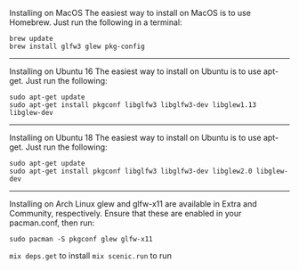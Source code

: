 Installing on MacOS The easiest way to install on MacOS is to use Homebrew. Just run the following in a terminal:

```
brew update
brew install glfw3 glew pkg-config
```

---

Installing on Ubuntu 16 The easiest way to install on Ubuntu is to use apt-get. Just run the following:

```
sudo apt-get update
sudo apt-get install pkgconf libglfw3 libglfw3-dev libglew1.13 libglew-dev
```

---

Installing on Ubuntu 18 The easiest way to install on Ubuntu is to use apt-get. Just run the following:

```
sudo apt-get update
sudo apt-get install pkgconf libglfw3 libglfw3-dev libglew2.0 libglew-dev
```

---

Installing on Arch Linux glew and glfw-x11 are available in Extra and Community, respectively. Ensure that these are enabled in your pacman.conf, then run:

```
sudo pacman -S pkgconf glew glfw-x11
```

`mix deps.get` to install
`mix scenic.run` to run
